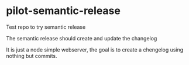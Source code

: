 # pilot-semantic-release
Test repo to try semantic release

The semantic release should create and update the changelog

It is just a node simple webserver, the goal is to create
a chengelog using nothing but commits.
